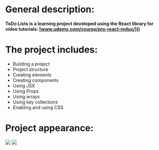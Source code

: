 # General description:

**ToDo Lists is a learning project developed using the React library for video tutorials: [www.udemy.com/course/pro-react-redux/]()**

# The project includes:
- Building a project
- Project structure
- Creating elements
- Creating components
- Using JSX
- Using Props
- Using arrays
- Using key collections
- Enabling and using CSS

# Project appearance:
<img src="https://i.imgur.com/slzccqT.jpg"/>
<img src="https://i.imgur.com/oF9SkqW.jpg"/>
